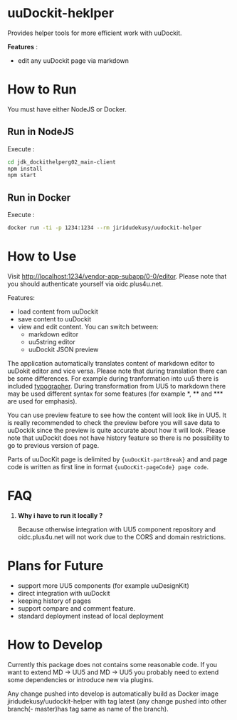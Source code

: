 # uuDockit-heklper
Provides helper tools for more efficient work with uuDockit. 

**Features** :
- edit any uuDockit page via markdown

# How to Run
You must have either NodeJS or Docker.

## Run in NodeJS
Execute :
```sh
cd jdk_dockithelperg02_main-client
npm install
npm start 
```

## Run in Docker
Execute :

```sh
docker run -ti -p 1234:1234 --rm jiridudekusy/uudockit-helper
```

# How to Use

Visit <http://localhost:1234/vendor-app-subapp/0-0/editor>. Please note that you should authenticate yourself via oidc.plus4u.net. 

Features: 
- load content from uuDockit
- save content to uuDockit
- view and edit content. You can switch between:
  - markdown editor
  - uu5string editor
  - uuDockit JSON preview

The application automatically translates content of markdown editor to uuDokit editor and vice versa. Please note that during translation there can be some differences. For example during tranformation into uu5 there is included [typographer](https://github.com/jonschlinkert/remarkable#typographer). During transformation from UU5 to markdown there may be used different syntax for some features (for example *, ** and *** are used for emphasis).

You can use preview feature to see how the content will look like in UU5. It is really recommended to check the preview before you will save data to uuDockik since the preview is quite accurate about how it will look. Please note that uuDockit does not have history feature so there is no possibility to go to previous version of page.  

Parts of uuDocKit page is delimited by `{uuDocKit-partBreak}` and and page code is written as first line in format `{uuDocKit-pageCode} page code`. 

# FAQ

1. **Why i have to run it locally ?** 
   
   Because otherwise integration with UU5 component repository and oidc.plus4u.net will not work due to the CORS and domain restrictions. 



# Plans for Future

- support more UU5 components (for example uuDesignKit)
- direct integration with uuDockit
- keeping history of pages
- support compare and comment feature.
- standard deployment instead of local deployment


# How to Develop

Currently this package does not contains some reasonable code. If you want to extend MD -> UU5 and MD -> UU5 you probably need to extend some dependencies or introduce new via plugins.

Any change pushed into develop is automatically build as Docker image jiridudekusy/uudockit-helper with tag latest (any change pushed into other branch(- master)has tag same as name of the branch). 

